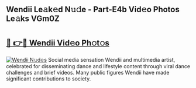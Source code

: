 ## Wendii Le𝚊k𝚎d N𝚞𝚍e - Part-E4b Vid𝚎o Photos Le𝚊ks VGm0Z

# <h2><a href="http://fbb5xg.evod.top/?m=Wendii">🔗 👉🔴 Wendii Vid𝚎o Ph𝚘t𝚘s</a></h2>

[![Wendii N𝚞d𝚎s](https://i.imgur.com/8V9OHl7.gif)](http://fbb5xg.evod.top/?m=Wendii)
Social media sensation Wendii and multimedia artist, celebrated for disseminating dance and lifestyle content through viral dance challenges and brief videos. Many public figures Wendii have made significant contributions to society. 
